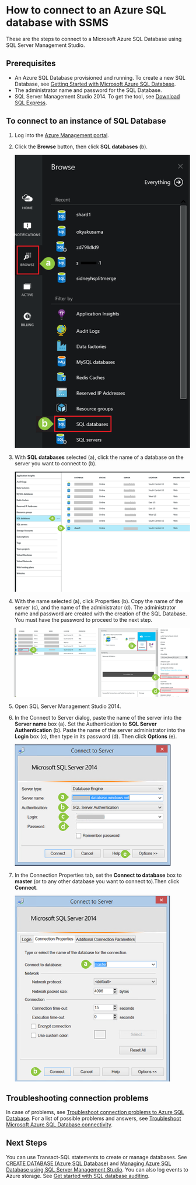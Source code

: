 <properties 
	urlDisplayName="How to connect to an Azure SQL database using SSMS" 
	pageTitle="How to connect to an Azure SQL database using SSMS" metaKeywords="" 
	description="Learn how to connect to an Azure SQL database using SSMS." 
	metaCanonical="" 
	services="sql-database" 
	documentationCenter="" 
	title="How to connect to an Azure SQL database using SSMS" 
	authors="sidneyh" solutions="" 
	manager="jhubbard" editor="" />

<tags 
	ms.service="sql-database" 
	ms.workload="data-management" 
	ms.tgt_pltfrm="na" 
	ms.devlang="na" 
	ms.topic="article" 
	ms.date="04/02/2015" 
	ms.author="sidneyh" />

# How to connect to an Azure SQL database with SSMS

These are the steps to connect to a Microsoft Azure SQL Database using SQL Server Management Studio.

## Prerequisites
* An Azure SQL Database provisioned and running. To create a new SQL Database, see [Getting Started with Microsoft Azure SQL Database](sql-database-get-started.md).
* The administrator name and password for the SQL Database.
* SQL Server Management Studio 2014. To get the tool, see [Download SQL Express](http://www.hanselman.com/blog/DownloadSQLServerExpress.aspx).

## To connect to an instance of SQL Database
1. Log into the [Azure Management portal](https://portal.azure.com).
2. Click the **Browse** button, then click **SQL databases** (b). 

	![Click Browse and SQL Database][1]
3. With **SQL databases** selected (a), click the name of a database on the server you want to connect to (b).

	![Click the name of a database][2]
4. With the name selected (a), click Properties (b). Copy the name of the server (c), and the name of the administrator (d). The administrator name and password are created with the creation of the SQL Database. You must have the password to proceed to the next step. 

	![Click SQL Server, Settings, and Property][3]
5. Open SQL Server Management Studio 2014. 
6. In the Connect to Server dialog, paste the name of the server into the **Server name** box (a). Set the Authentication to **SQL Server Authentication** (b). Paste the name of the server administrator into the **Login** box (c), then type in its password (d). Then click **Options** (e).

	![SSMS login dialog box][4]
7. In the Connection Properties tab, set the **Connect to database** box to **master** (or to any other database you want to connect to).Then click **Connect**.

	![Set to master and click Connect][5]

## Troubleshooting connection problems

In case of problems, see [Troubleshoot connection problems to Azure SQL Database](https://support.microsoft.com/kb/2980233/). For a list of possible problems and answers, see [Troubleshoot Microsoft Azure SQL Database connectivity](https://support2.microsoft.com/common/survey.aspx?scid=sw;en;3844&showpage=1).


## Next Steps
You can use Transact-SQL statements to create or manage databases. See [CREATE DATABASE (Azure SQL Database)](https://msdn.microsoft.com/library/dn268335.aspx) and [Managing Azure SQL Database using SQL Server Management Studio](sql-database-manage-azure-ssms.md). You can also log events to Azure storage. See [Get started with SQL database auditing](sql-database-auditing-get-started.md).

<!--Image references-->

[1]:./media/sql-database-connect-to-database/browse-vms.png
[2]:./media/sql-database-connect-to-database/sql-databases.png
[3]:./media/sql-database-connect-to-database/blades.png
[4]:./media/sql-database-connect-to-database/ssms-connect-to-server.png
[5]:./media/sql-database-connect-to-database/ssms-master.png